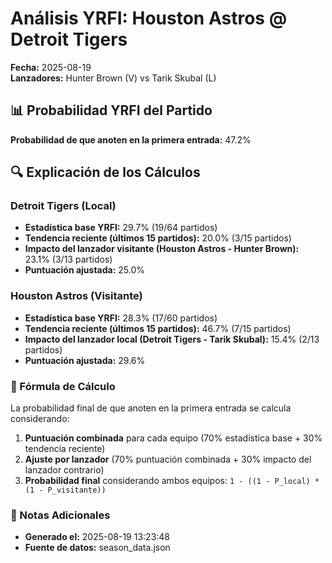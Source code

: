 # Análisis YRFI: Houston Astros @ Detroit Tigers

**Fecha:** 2025-08-19  
**Lanzadores:** Hunter Brown (V) vs Tarik Skubal (L)

## 📊 Probabilidad YRFI del Partido

**Probabilidad de que anoten en la primera entrada:** 47.2%

## 🔍 Explicación de los Cálculos

### Detroit Tigers (Local)
- **Estadística base YRFI:** 29.7% (19/64 partidos)
- **Tendencia reciente (últimos 15 partidos):** 20.0% (3/15 partidos)
- **Impacto del lanzador visitante (Houston Astros - Hunter Brown):** 23.1% (3/13 partidos)
- **Puntuación ajustada:** 25.0%

### Houston Astros (Visitante)
- **Estadística base YRFI:** 28.3% (17/60 partidos)
- **Tendencia reciente (últimos 15 partidos):** 46.7% (7/15 partidos)
- **Impacto del lanzador local (Detroit Tigers - Tarik Skubal):** 15.4% (2/13 partidos)
- **Puntuación ajustada:** 29.6%

### 📝 Fórmula de Cálculo

La probabilidad final de que anoten en la primera entrada se calcula considerando:
1. **Puntuación combinada** para cada equipo (70% estadística base + 30% tendencia reciente)
2. **Ajuste por lanzador** (70% puntuación combinada + 30% impacto del lanzador contrario)
3. **Probabilidad final** considerando ambos equipos: `1 - ((1 - P_local) * (1 - P_visitante))`

### 📌 Notas Adicionales

- **Generado el:** 2025-08-19 13:23:48
- **Fuente de datos:** season_data.json
